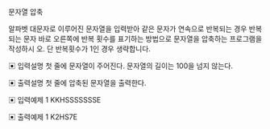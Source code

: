 문자열 압축

알파벳 대문자로 이루어진 문자열을 입력받아 같은 문자가 연속으로 반복되는 경우 반복되는 문자 바로 오른쪽에 반복 횟수를 표기하는 방법으로 문자열을 압축하는 프로그램을 작성하시 오. 단 반복횟수가 1인 경우 생략합니다.

▣ 입력설명
첫 줄에 문자열이 주어진다. 문자열의 길이는 100을 넘지 않는다.

▣ 출력설명
첫 줄에 압축된 문자열을 출력한다.

▣ 입력예제 1
KKHSSSSSSSE

▣ 출력예제 1
K2HS7E
